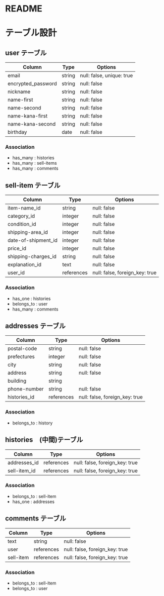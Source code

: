 # README

# テーブル設計

## user テーブル

| Column            | Type   | Options                   |
| ----------------- | ------ | ------------------------- |
| email             | string | null: false, unique: true |
| encrypted_password| string | null: false               |
| nickname          | string | null: false               |
| name-first        | string | null: false               |
| name-second       | string | null: false               |
| name-kana-first   | string | null: false               |
| name-kana-second  | string | null: false               |
| birthday          | date   | null: false               |

### Association

- has_many : histories
- has_many : sell-items
- has_many : comments

## sell-item テーブル

| Column              | Type          | Options                        |
| ----------------    | ------------- | ------------------------------ |
| item-name_id        | string        | null: false                    |
| category_id         | integer       | null: false                    |
| condition_id        | integer       | null: false                    |
| shipping-area_id    | integer       | null: false                    |
| date-of-shipment_id | integer       | null: false                    |
| price_id            | integer       | null: false                    |
| shipping-charges_id | string        | null: false                    |
| explanation_id      | text          | null: false                    |
| user_id             | references    | null: false, foreign_key: true |

### Association

- has_one : histories
- belongs_to : user
- has_many : comments

## addresses テーブル

| Column           | Type          | Options                        |
| ---------------- | ------------- | ------------------------------ |
| postal-code      | string        | null: false                    |
| prefectures      | integer       | null: false                    |
| city             | string        | null: false                    |
| address          | string        | null: false                    |
| building         | string        |                                |
| phone-number     | string        | null: false                    |
| histories_id     | references    | null: false, foreign_key: true |

### Association

- belongs_to : history

## histories　(中間)テーブル

| Column       | Type       | Options                        |
| ------------ | ---------- | ------------------------------ |
| addresses_id | references | null: false, foreign_key: true |
| sell-item_id | references | null: false, foreign_key: true |

### Association

- belongs_to : sell-item
- has_one : addresses

## comments テーブル

| Column         | Type       | Options                        |
| -------------- | ---------- | ------------------------------ |
| text           | string     | null: false                    |
| user           | references | null: false, foreign_key: true |
| sell-item      | references | null: false, foreign_key: true |

### Association

- belongs_to : sell-item
- belongs_to : user
